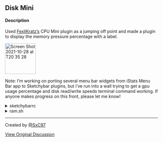 ## Disk Mini ##

#### Description ####

Used [FexliKratz’s](https://github.com/FelixKratz) CPU Mini plugin as a jumping off point and made a plugin to display the memory pressure percentage with a label.

<img width="101" alt="Screen Shot 2021-10-28 at T20 35 28" src="https://user-images.githubusercontent.com/53032923/139358816-64119c77-c1b4-459b-89e5-ce73ea693296.png">

Note: I’m working on porting several menu bar widgets from iStats Menu Bar app to Sketchybar plugins, but i’ve run into a wall trying to get a gpu usage percentage and disk read/write speeds terminal command working. If anyone makes progress on this front, please let me know!

<details><summary>sketchybarrc</summary><p>

```
sketchybar -m --add item ram_label right \
              --set ram_label label.font="FuraCode Nerd Font:Regular:10.0" \
                               label=RAM \
                               y_offset=6 \
                               width=0 \
\
              --add item ram_percentage right \
              --set ram_percentage label.font="FuraCode Nerd Font:Regular:10.0" \
                                    y_offset=-4 \
                                    update_freq=1 \
                                    script="~/.config/sketchybar/plugins/ram.sh"
```

</p></details>

<details><summary>ram.sh</summary><p>

```
sketchybar -m --set ram_percentage label=$(memory_pressure | grep "System-wide memory free percentage:" | awk '{print 100-$5"%"}')
```

</p></details>

---

Created by [@SxC97](https://github.com/SxC97)

[View Original Discussion](https://github.com/FelixKratz/SketchyBar/discussions/12#discussioncomment-1556226)
